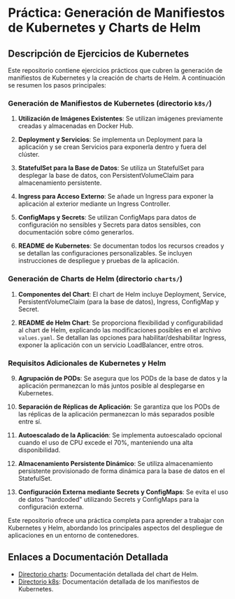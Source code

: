 # Práctica: Generación de Manifiestos de Kubernetes y Charts de Helm

## Descripción de Ejercicios de Kubernetes

Este repositorio contiene ejercicios prácticos que cubren la generación de manifiestos de Kubernetes y la creación de charts de Helm. A continuación se resumen los pasos principales:

### Generación de Manifiestos de Kubernetes (directorio `k8s/`)

1. **Utilización de Imágenes Existentes**: Se utilizan imágenes previamente creadas y almacenadas en Docker Hub.
   
2. **Deployment y Servicios**: Se implementa un Deployment para la aplicación y se crean Servicios para exponerla dentro y fuera del clúster.
   
3. **StatefulSet para la Base de Datos**: Se utiliza un StatefulSet para desplegar la base de datos, con PersistentVolumeClaim para almacenamiento persistente.
   
4. **Ingress para Acceso Externo**: Se añade un Ingress para exponer la aplicación al exterior mediante un Ingress Controller.
   
5. **ConfigMaps y Secrets**: Se utilizan ConfigMaps para datos de configuración no sensibles y Secrets para datos sensibles, con documentación sobre cómo generarlos.
   
6. **README de Kubernetes**: Se documentan todos los recursos creados y se detallan las configuraciones personalizables. Se incluyen instrucciones de despliegue y pruebas de la aplicación.

### Generación de Charts de Helm (directorio `charts/`)

1. **Componentes del Chart**: El chart de Helm incluye Deployment, Service, PersistentVolumeClaim (para la base de datos), Ingress, ConfigMap y Secret.
   
2. **README de Helm Chart**: Se proporciona flexibilidad y configurabilidad al chart de Helm, explicando las modificaciones posibles en el archivo `values.yaml`. Se detallan las opciones para habilitar/deshabilitar Ingress, exponer la aplicación con un servicio LoadBalancer, entre otros.

### Requisitos Adicionales de Kubernetes y Helm

9. **Agrupación de PODs**: Se asegura que los PODs de la base de datos y la aplicación permanezcan lo más juntos posible al desplegarse en Kubernetes.
   
10. **Separación de Réplicas de Aplicación**: Se garantiza que los PODs de las réplicas de la aplicación permanezcan lo más separados posible entre sí.
   
11. **Autoescalado de la Aplicación**: Se implementa autoescalado opcional cuando el uso de CPU excede el 70%, manteniendo una alta disponibilidad.
   
12. **Almacenamiento Persistente Dinámico**: Se utiliza almacenamiento persistente provisionado de forma dinámica para la base de datos en el StatefulSet.
   
13. **Configuración Externa mediante Secrets y ConfigMaps**: Se evita el uso de datos "hardcoded" utilizando Secrets y ConfigMaps para la configuración externa.

Este repositorio ofrece una práctica completa para aprender a trabajar con Kubernetes y Helm, abordando los principales aspectos del despliegue de aplicaciones en un entorno de contenedores.

## Enlaces a Documentación Detallada

- [Directorio charts](./charts/README.md): Documentación detallada del chart de Helm.
- [Directorio k8s](./K8S/README.md): Documentación detallada de los manifiestos de Kubernetes.
